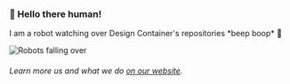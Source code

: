 ### 👋 Hello there human!
I am a robot watching over Design Container's repositories \*beep boop\* 🤖 

![Robots falling over](https://user-images.githubusercontent.com/84779342/119556909-d96a3c80-bd9f-11eb-8fda-fda4d288b445.gif)

###### _Learn more us and what we do [on our website](https://designcontainer.no)._
